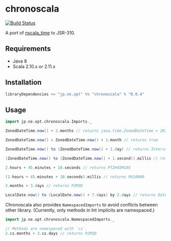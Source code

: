 # chronoscala

[![Build Status](https://travis-ci.org/opt-tech/chronoscala.svg?branch=master)](https://travis-ci.org/opt-tech/chronoscala)

A port of [nscala_time](https://github.com/nscala-time/nscala-time) to JSR-310.

## Requirements

- Java 8
- Scala 2.10.x or 2.11.x

## Installation

```scala
libraryDependencies += "jp.ne.opt" %% "chronoscala" % "0.0.4"
```

## Usage

```scala
import jp.ne.opt.chronoscala.Imports._

ZonedDateTime.now() + 2.months // returns java.time.ZonedDateTime = 2016-09-12T02:24:22.724+09:00[Asia/Tokyo]

ZonedDateTime.now() < ZonedDateTime.now() + 1.month // returns true

ZonedDateTime.now() to (ZonedDateTime.now() + 1.day) // returns Interval(2016-07-11T19:15:42.641Z,2016-07-12T19:15:42.641Z)

(ZonedDateTime.now() to (ZonedDateTime.now() + 1.second)).millis // returns 1000

2.hours + 45.minutes + 10.seconds // returns PT2H45M10S

(2.hours + 45.minutes + 10.seconds).millis // returns 9910000

2.months + 3.days // returns P2M3D

LocalDate.now() to (LocalDate.now() + 7.days) by 2.days // returns DateInterval(2016-09-04, 2016-09-06, 2016-09-08, 2016-09-10)
```

Chronoscala also provides `NamespacedImports` to avoid conflicts between other library. (Currently, only methods in Int implicits are namespaced.)

```scala
import jp.ne.opt.chronoscala.NamespacedImports._

// Methods are namespaced with `cs`.
2.cs.months + 3.cs.days // returns P2M3D
```